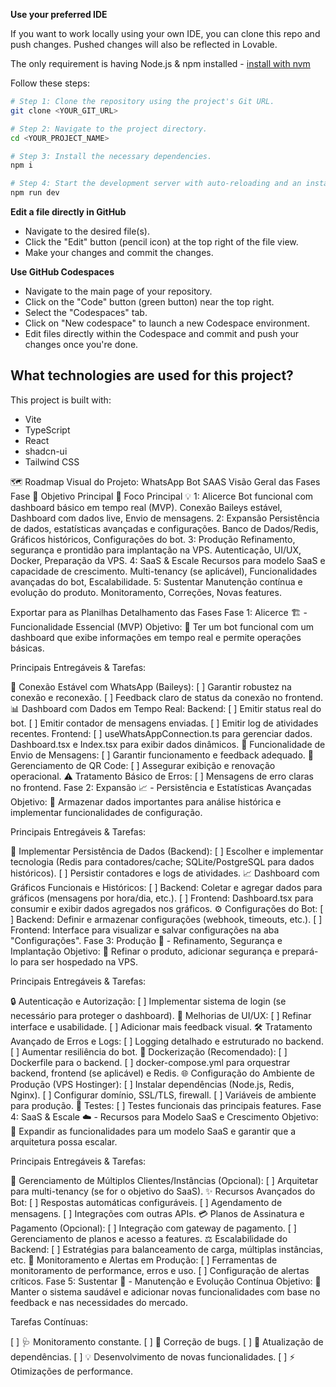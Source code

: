 **Use your preferred IDE**

If you want to work locally using your own IDE, you can clone this repo and push changes. Pushed changes will also be reflected in Lovable.

The only requirement is having Node.js & npm installed - [install with nvm](https://github.com/nvm-sh/nvm#installing-and-updating)

Follow these steps:

```sh
# Step 1: Clone the repository using the project's Git URL.
git clone <YOUR_GIT_URL>

# Step 2: Navigate to the project directory.
cd <YOUR_PROJECT_NAME>

# Step 3: Install the necessary dependencies.
npm i

# Step 4: Start the development server with auto-reloading and an instant preview.
npm run dev
```

**Edit a file directly in GitHub**

- Navigate to the desired file(s).
- Click the "Edit" button (pencil icon) at the top right of the file view.
- Make your changes and commit the changes.

**Use GitHub Codespaces**

- Navigate to the main page of your repository.
- Click on the "Code" button (green button) near the top right.
- Select the "Codespaces" tab.
- Click on "New codespace" to launch a new Codespace environment.
- Edit files directly within the Codespace and commit and push your changes once you're done.

## What technologies are used for this project?

This project is built with:

- Vite
- TypeScript
- React
- shadcn-ui
- Tailwind CSS

🗺️ Roadmap Visual do Projeto: WhatsApp Bot SAAS
Visão Geral das Fases
Fase 🏁	Objetivo Principal 🎯	Foco Principal 💡
1: Alicerce	Bot funcional com dashboard básico em tempo real (MVP).	Conexão Baileys estável, Dashboard com dados live, Envio de mensagens.
2: Expansão	Persistência de dados, estatísticas avançadas e configurações.	Banco de Dados/Redis, Gráficos históricos, Configurações do bot.
3: Produção	Refinamento, segurança e prontidão para implantação na VPS.	Autenticação, UI/UX, Docker, Preparação da VPS.
4: SaaS & Escale	Recursos para modelo SaaS e capacidade de crescimento.	Multi-tenancy (se aplicável), Funcionalidades avançadas do bot, Escalabilidade.
5: Sustentar	Manutenção contínua e evolução do produto.	Monitoramento, Correções, Novas features.

Exportar para as Planilhas
Detalhamento das Fases
Fase 1: Alicerce 🏗️ - Funcionalidade Essencial (MVP)
Objetivo: 🎯 Ter um bot funcional com um dashboard que exibe informações em tempo real e permite operações básicas.

Principais Entregáveis & Tarefas:

🤖 Conexão Estável com WhatsApp (Baileys):
[ ] Garantir robustez na conexão e reconexão.
[ ] Feedback claro de status da conexão no frontend.
📊 Dashboard com Dados em Tempo Real:
Backend:
[ ] Emitir status real do bot.
[ ] Emitir contador de mensagens enviadas.
[ ] Emitir log de atividades recentes.
Frontend:
[ ] useWhatsAppConnection.ts para gerenciar dados.
Dashboard.tsx e Index.tsx para exibir dados dinâmicos.
💬 Funcionalidade de Envio de Mensagens:
[ ] Garantir funcionamento e feedback adequado.
📱 Gerenciamento de QR Code:
[ ] Assegurar exibição e renovação operacional.
⚠️ Tratamento Básico de Erros:
[ ] Mensagens de erro claras no frontend.
Fase 2: Expansão 📈 - Persistência e Estatísticas Avançadas
Objetivo: 🎯 Armazenar dados importantes para análise histórica e implementar funcionalidades de configuração.

Principais Entregáveis & Tarefas:

💾 Implementar Persistência de Dados (Backend):
[ ] Escolher e implementar tecnologia (Redis para contadores/cache; SQLite/PostgreSQL para dados históricos).
[ ] Persistir contadores e logs de atividades.
📈 Dashboard com Gráficos Funcionais e Históricos:
[ ] Backend: Coletar e agregar dados para gráficos (mensagens por hora/dia, etc.).
[ ] Frontend: Dashboard.tsx para consumir e exibir dados agregados nos gráficos.
⚙️ Configurações do Bot:
[ ] Backend: Definir e armazenar configurações (webhook, timeouts, etc.).
[ ] Frontend: Interface para visualizar e salvar configurações na aba "Configurações".
Fase 3: Produção 🚀 - Refinamento, Segurança e Implantação
Objetivo: 🎯 Refinar o produto, adicionar segurança e prepará-lo para ser hospedado na VPS.

Principais Entregáveis & Tarefas:

🔒 Autenticação e Autorização:
[ ] Implementar sistema de login (se necessário para proteger o dashboard).
🎨 Melhorias de UI/UX:
[ ] Refinar interface e usabilidade.
[ ] Adicionar mais feedback visual.
🛠️ Tratamento Avançado de Erros e Logs:
[ ] Logging detalhado e estruturado no backend.
[ ] Aumentar resiliência do bot.
🐳 Dockerização (Recomendado):
[ ] Dockerfile para o backend.
[ ] docker-compose.yml para orquestrar backend, frontend (se aplicável) e Redis.
🌐 Configuração do Ambiente de Produção (VPS Hostinger):
[ ] Instalar dependências (Node.js, Redis, Nginx).
[ ] Configurar domínio, SSL/TLS, firewall.
[ ] Variáveis de ambiente para produção.
🧪 Testes:
[ ] Testes funcionais das principais features.
Fase 4: SaaS & Escale ☁️ - Recursos para Modelo SaaS e Crescimento
Objetivo: 🎯 Expandir as funcionalidades para um modelo SaaS e garantir que a arquitetura possa escalar.

Principais Entregáveis & Tarefas:

👥 Gerenciamento de Múltiplos Clientes/Instâncias (Opcional):
[ ] Arquitetar para multi-tenancy (se for o objetivo do SaaS).
✨ Recursos Avançados do Bot:
[ ] Respostas automáticas configuráveis.
[ ] Agendamento de mensagens.
[ ] Integrações com outras APIs.
💳 Planos de Assinatura e Pagamento (Opcional):
[ ] Integração com gateway de pagamento.
[ ] Gerenciamento de planos e acesso a features.
⚖️ Escalabilidade do Backend:
[ ] Estratégias para balanceamento de carga, múltiplas instâncias, etc.
📡 Monitoramento e Alertas em Produção:
[ ] Ferramentas de monitoramento de performance, erros e uso.
[ ] Configuração de alertas críticos.
Fase 5: Sustentar 🌱 - Manutenção e Evolução Contínua
Objetivo: 🎯 Manter o sistema saudável e adicionar novas funcionalidades com base no feedback e nas necessidades do mercado.

Tarefas Contínuas:

[ ] 🩺 Monitoramento constante.
[ ] 🐛 Correção de bugs.
[ ] 🔄 Atualização de dependências.
[ ] 💡 Desenvolvimento de novas funcionalidades.
[ ] ⚡ Otimizações de performance.
